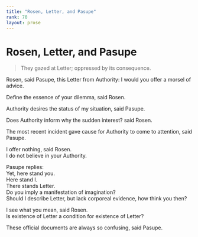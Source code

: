 ```yaml
---
title: "Rosen, Letter, and Pasupe"
rank: 70
layout: prose
---
```


# Rosen, Letter, and Pasupe        
         
> They gazed at Letter; oppressed by its consequence.    
    
Rosen, said Pasupe, this Letter from Authority: I would you offer a morsel of advice.     
        
Define the essence of your dilemma, said Rosen.        
        
Authority desires the status of my situation, said Pasupe.        
        
Does Authority inform why the sudden interest? said Rosen.        
        
The most recent incident gave cause for Authority to come to attention, said Pasupe.        
        
I offer nothing, said Rosen.        
I do not believe in your Authority.        
        
Pasupe replies:         
Yet, here stand you.        
Here stand I.        
There stands Letter.        
Do you imply a manifestation of imagination?        
Should I describe Letter, but lack corporeal evidence, how think you then?        
        
I see what you mean, said Rosen.        
Is existence of Letter a condition for existence of Letter?        
        
These official documents are always so confusing, said Pasupe.        
   
  
  
